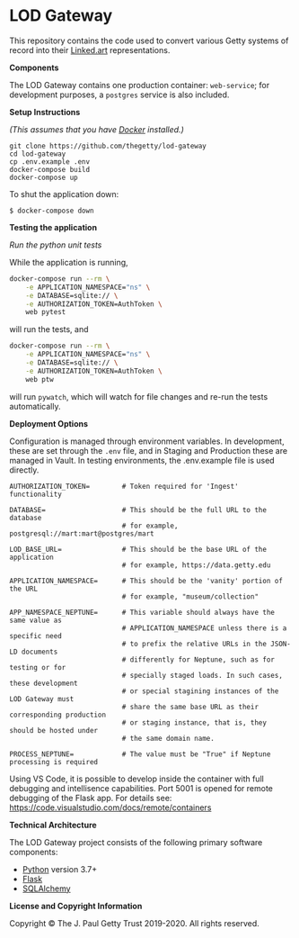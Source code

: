 # LOD Gateway

This repository contains the code used to convert various Getty systems of record into their [Linked.art](http://www.linked.art) representations.

**Components**

The LOD Gateway contains one production container: `web-service`; for development purposes, a `postgres` service is also included.

**Setup Instructions**

_(This assumes that you have [Docker](https://www.docker.com/products/docker-desktop) installed.)_

    git clone https://github.com/thegetty/lod-gateway
    cd lod-gateway
    cp .env.example .env
    docker-compose build
    docker-compose up

To shut the application down:

    $ docker-compose down

**Testing the application**

_Run the python unit tests_

While the application is running,

```bash
docker-compose run --rm \
    -e APPLICATION_NAMESPACE="ns" \
    -e DATABASE=sqlite:// \
    -e AUTHORIZATION_TOKEN=AuthToken \
    web pytest
```
will run the tests, and

```bash
docker-compose run --rm \
    -e APPLICATION_NAMESPACE="ns" \
    -e DATABASE=sqlite:// \
    -e AUTHORIZATION_TOKEN=AuthToken \
    web ptw
```

will run `pywatch`, which will watch for file changes and re-run the tests automatically.


**Deployment Options**

Configuration is managed through environment variables.  In development, these are set through the `.env` file, and in Staging and Production these are managed in Vault.  In testing environments, the .env.example file is used directly.

```
AUTHORIZATION_TOKEN=        # Token required for 'Ingest' functionality

DATABASE=                   # This should be the full URL to the database
                            # for example, postgresql://mart:mart@postgres/mart

LOD_BASE_URL=               # This should be the base URL of the application
                            # for example, https://data.getty.edu

APPLICATION_NAMESPACE=      # This should be the 'vanity' portion of the URL
                            # for example, "museum/collection"

APP_NAMESPACE_NEPTUNE=      # This variable should always have the same value as
                            # APPLICATION_NAMESPACE unless there is a specific need
                            # to prefix the relative URLs in the JSON-LD documents
                            # differently for Neptune, such as for testing or for
                            # specially staged loads. In such cases, these development
                            # or special stagining instances of the LOD Gateway must
                            # share the same base URL as their corresponding production
                            # or staging instance, that is, they should be hosted under
                            # the same domain name.

PROCESS_NEPTUNE=            # The value must be "True" if Neptune processing is required
```

Using VS Code, it is possible to develop inside the container with full debugging and intellisence capabilities. Port 5001 is opened for remote debugging of the Flask app. For details see: https://code.visualstudio.com/docs/remote/containers


**Technical Architecture**

The LOD Gateway project consists of the following primary software components:

- [Python](https://www.python.org) version 3.7+
- [Flask](http://flask.pocoo.org)
- [SQLAlchemy](https://www.sqlalchemy.org)


**License and Copyright Information**

Copyright © The J. Paul Getty Trust 2019-2020. All rights reserved.
